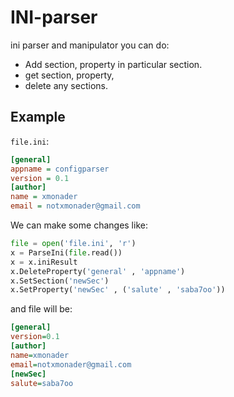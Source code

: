  # INI-parser 
 ini parser and manipulator you can do:

- Add section, property in particular section.
- get section, property,
- delete any sections.

## Example 
`file.ini`:
```ini
[general]
appname = configparser
version = 0.1
[author]
name = xmonader
email = notxmonader@gmail.com

```
We can make some changes like:
```python
file = open('file.ini', 'r')
x = ParseIni(file.read())
x = x.iniResult
x.DeleteProperty('general' , 'appname')
x.SetSection('newSec')
x.SetProperty('newSec' , ('salute' , 'saba7oo'))
```
and file will be:
```ini
[general]
version=0.1
[author]
name=xmonader
email=notxmonader@gmail.com
[newSec]
salute=saba7oo
```